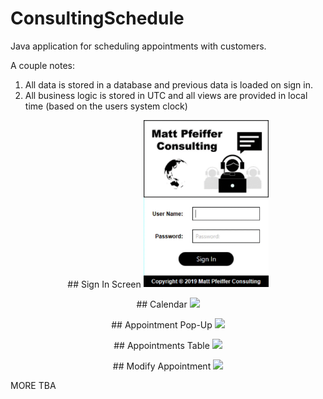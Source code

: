 # ConsultingSchedule

Java application for scheduling appointments with customers. 

A couple notes:
1) All data is stored in a database and previous data is loaded on sign in.
2) All business logic is stored in UTC and all views are provided in local time (based on the users system clock)

<!--![alt text](MediaFiles/SignInScreen.gif)<!-- .element height="10%" width="10%" -->

<p align="center">
  ## Sign In Screen
  <kbd>
    <img src="MediaFiles/SignInScreen.gif" width="200">
  </kbd>
</p>

<p align="center">
  ## Calendar
  <kbd>
    <img src="MediaFiles/Calendar.png width="600">
  </kbd>
</p>
                                                 
<p align="center">
  ## Appointment Pop-Up
  <kbd>
    <img src="MediaFiles/AppointmentsFromCalendar.png width = "800">
  </kbd>
</p>
                                                                   
<p align="center">
  ## Appointments Table
  <kbd>
    <img src="MediaFiles/Appointments.png width = "600">
  </kbd>
</p>
                                                      
<p align="center">
  ## Modify Appointment
  <kbd>
    <img src="MediaFiles/ModifyAppointment.png width = "600">
  </kbd>
</p>

MORE TBA
